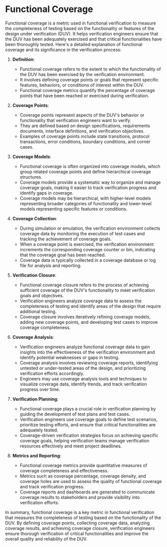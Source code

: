 # Functional Coverage

Functional coverage is a metric used in functional verification to measure the completeness of testing based on the functionality or features of the design under verification (DUV). It helps verification engineers ensure that the DUV has been adequately exercised and that critical functionalities have been thoroughly tested. Here's a detailed explanation of functional coverage and its significance in the verification process:

1. **Definition**:
   - Functional coverage refers to the extent to which the functionality of the DUV has been exercised by the verification environment.
   - It involves defining coverage points or goals that represent specific features, behaviors, or conditions of interest within the DUV.
   - Functional coverage metrics quantify the percentage of coverage points that have been reached or exercised during verification.

2. **Coverage Points**:
   - Coverage points represent aspects of the DUV's behavior or functionality that verification engineers want to verify.
   - They are defined based on design specifications, requirements documents, interface definitions, and verification objectives.
   - Examples of coverage points include state transitions, protocol transactions, error conditions, boundary conditions, and corner cases.

3. **Coverage Models**:
   - Functional coverage is often organized into coverage models, which group related coverage points and define hierarchical coverage structures.
   - Coverage models provide a systematic way to organize and manage coverage goals, making it easier to track verification progress and identify gaps in coverage.
   - Coverage models may be hierarchical, with higher-level models representing broader categories of functionality and lower-level models representing specific features or conditions.

4. **Coverage Collection**:
   - During simulation or emulation, the verification environment collects coverage data by monitoring the execution of test cases and tracking the achievement of coverage goals.
   - When a coverage point is exercised, the verification environment increments the corresponding coverage counter or bin, indicating that the coverage goal has been reached.
   - Coverage data is typically collected in a coverage database or log file for analysis and reporting.

5. **Verification Closure**:
   - Functional coverage closure refers to the process of achieving sufficient coverage of the DUV's functionality to meet verification goals and objectives.
   - Verification engineers analyze coverage data to assess the completeness of testing and identify areas of the design that require additional testing.
   - Coverage closure involves iteratively refining coverage models, adding new coverage points, and developing test cases to improve coverage completeness.

6. **Coverage Analysis**:
   - Verification engineers analyze functional coverage data to gain insights into the effectiveness of the verification environment and identify potential weaknesses or gaps in testing.
   - Coverage analysis involves reviewing coverage reports, identifying untested or under-tested areas of the design, and prioritizing verification efforts accordingly.
   - Engineers may use coverage analysis tools and techniques to visualize coverage data, identify trends, and track verification progress over time.

7. **Verification Planning**:
   - Functional coverage plays a crucial role in verification planning by guiding the development of test plans and test cases.
   - Verification engineers use coverage goals to define test scenarios, prioritize testing efforts, and ensure that critical functionalities are adequately tested.
   - Coverage-driven verification strategies focus on achieving specific coverage goals, helping verification teams manage verification resources effectively and meet project deadlines.

8. **Metrics and Reporting**:
   - Functional coverage metrics provide quantitative measures of coverage completeness and effectiveness.
   - Metrics such as coverage percentage, coverage density, and coverage holes are used to assess the quality of functional coverage and track verification progress.
   - Coverage reports and dashboards are generated to communicate coverage results to stakeholders and provide visibility into verification efforts.

In summary, functional coverage is a key metric in functional verification that measures the completeness of testing based on the functionality of the DUV. By defining coverage points, collecting coverage data, analyzing coverage results, and achieving coverage closure, verification engineers ensure thorough verification of critical functionalities and improve the overall quality and reliability of the DUV.

